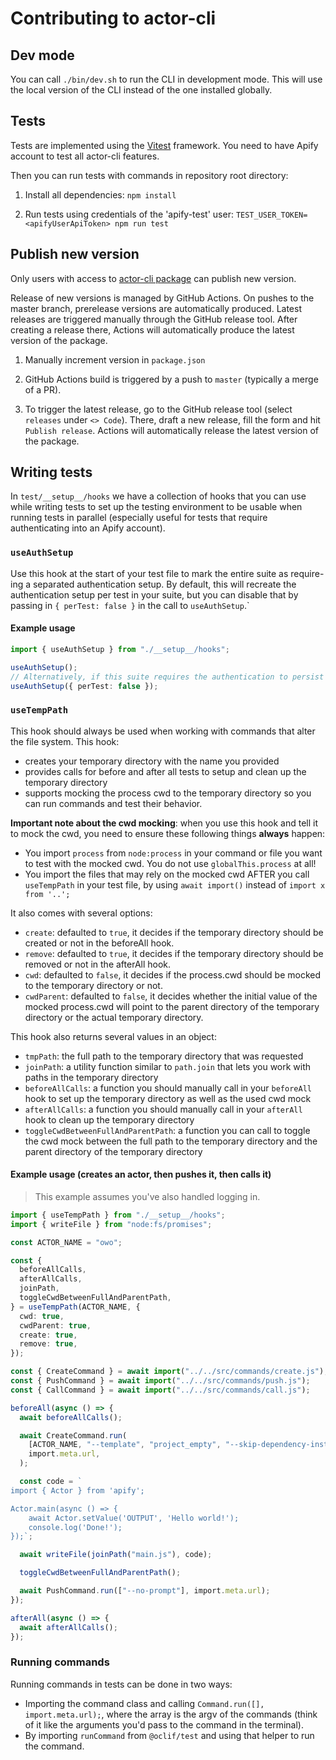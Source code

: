 # Contributing to actor-cli

## Dev mode

You can call `./bin/dev.sh` to run the CLI in development mode. This will use the local version of the CLI instead of the one installed globally.

## Tests

Tests are implemented using the [Vitest](https://vitest.dev/) framework.
You need to have Apify account to test all actor-cli features.

Then you can run tests with commands in repository root directory:

1. Install all dependencies:
   `npm install`

2. Run tests using credentials of the 'apify-test' user:
   `TEST_USER_TOKEN=<apifyUserApiToken> npm run test`

## Publish new version

Only users with access to [actor-cli package](https://www.npmjs.com/package/actor-cli) can publish new version.

Release of new versions is managed by GitHub Actions. On pushes to the master branch, prerelease versions are automatically produced. Latest releases are triggered manually through the GitHub release tool. After creating a release there, Actions will automatically produce the latest version of the package.

1. Manually increment version in `package.json`

2. GitHub Actions build is triggered by a push to `master` (typically a merge of a PR).

3. To trigger the latest release, go to the GitHub release tool (select `releases` under `<> Code`). There, draft a new release, fill the form and hit `Publish release`. Actions will automatically release the latest version of the package.

## Writing tests

In `test/__setup__/hooks` we have a collection of hooks that you can use while writing tests to set up the testing environment to be usable when running tests in parallel (especially useful for tests that require authenticating into an Apify account).

### `useAuthSetup`

Use this hook at the start of your test file to mark the entire suite as require-ing a separated authentication setup. By default, this will recreate the authentication setup per test in your suite, but you can disable that by passing in `{ perTest: false }` in the call to `useAuthSetup`.`

#### Example usage

```typescript
import { useAuthSetup } from "./__setup__/hooks";

useAuthSetup();
// Alternatively, if this suite requires the authentication to persist across all tests
useAuthSetup({ perTest: false });
```

### `useTempPath`

This hook should always be used when working with commands that alter the file system. This hook:

- creates your temporary directory with the name you provided
- provides calls for before and after all tests to setup and clean up the temporary directory
- supports mocking the process cwd to the temporary directory so you can run commands and test their behavior.

**Important note about the cwd mocking**: when you use this hook and tell it to mock the cwd, you need to ensure these following things **always** happen:

- You import `process` from `node:process` in your command or file you want to test with the mocked cwd. You do not use `globalThis.process` at all!
- You import the files that may rely on the mocked cwd AFTER you call `useTempPath` in your test file, by using `await import()` instead of `import x from '..';`

It also comes with several options:

- `create`: defaulted to `true`, it decides if the temporary directory should be created or not in the beforeAll hook.
- `remove`: defaulted to `true`, it decides if the temporary directory should be removed or not in the afterAll hook.
- `cwd`: defaulted to `false`, it decides if the process.cwd should be mocked to the temporary directory or not.
- `cwdParent`: defaulted to `false`, it decides whether the initial value of the mocked process.cwd will point to the parent directory of the temporary directory or the actual temporary directory.

This hook also returns several values in an object:

- `tmpPath`: the full path to the temporary directory that was requested
- `joinPath`: a utility function similar to `path.join` that lets you work with paths in the temporary directory
- `beforeAllCalls`: a function you should manually call in your `beforeAll` hook to set up the temporary directory as well as the used cwd mock
- `afterAllCalls`: a function you should manually call in your `afterAll` hook to clean up the temporary directory
- `toggleCwdBetweenFullAndParentPath`: a function you can call to toggle the cwd mock between the full path to the temporary directory and the parent directory of the temporary directory

#### Example usage (creates an actor, then pushes it, then calls it)

> This example assumes you've also handled logging in.

```typescript
import { useTempPath } from "./__setup__/hooks";
import { writeFile } from "node:fs/promises";

const ACTOR_NAME = "owo";

const {
  beforeAllCalls,
  afterAllCalls,
  joinPath,
  toggleCwdBetweenFullAndParentPath,
} = useTempPath(ACTOR_NAME, {
  cwd: true,
  cwdParent: true,
  create: true,
  remove: true,
});

const { CreateCommand } = await import("../../src/commands/create.js");
const { PushCommand } = await import("../../src/commands/push.js");
const { CallCommand } = await import("../../src/commands/call.js");

beforeAll(async () => {
  await beforeAllCalls();

  await CreateCommand.run(
    [ACTOR_NAME, "--template", "project_empty", "--skip-dependency-install"],
    import.meta.url,
  );

  const code = `
import { Actor } from 'apify';

Actor.main(async () => {
    await Actor.setValue('OUTPUT', 'Hello world!');
    console.log('Done!');
});`;

  await writeFile(joinPath("main.js"), code);

  toggleCwdBetweenFullAndParentPath();

  await PushCommand.run(["--no-prompt"], import.meta.url);
});

afterAll(async () => {
  await afterAllCalls();
});
```

### Running commands

Running commands in tests can be done in two ways:

- Importing the command class and calling `Command.run([], import.meta.url);`, where the array is the argv of the commands (think of it like the arguments you'd pass to the command in the terminal).
- By importing `runCommand` from `@oclif/test` and using that helper to run the command.
